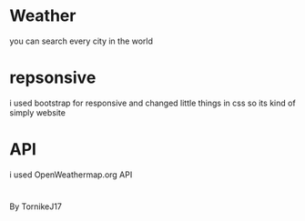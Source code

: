 # Weather
you can search every city in the world 
# repsonsive 
i used bootstrap for responsive and changed little things in css so its kind of simply website 
# API
i used OpenWeathermap.org API 

#
By TornikeJ17
